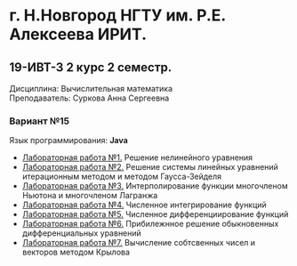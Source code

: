 # г. Н.Новгород НГТУ им. Р.Е. Алексеева ИРИТ. #
## 19-ИВТ-3 2 курс 2 семестр.  
Дисциплина: Вычислительная математика  
Преподаватель: Суркова Анна Сергеевна

### Вариант №15 ###  
Язык программирования: **Java** 

+ [Лабораторная работа №1.](https://github.com/progerSapog/Computational-mathematics-2-course-2-semestr/tree/main/Laboratory_work1) Решение нелинейного уравнения
+ [Лабораторная работа №2.](https://github.com/progerSapog/Computational-mathematics-2-course-2-semestr/tree/main/Laboratory_work2) Решение системы линейных уравнений итерационным методом и методом Гаусса-Зейделя  
+ [Лабораторная работа №3.](https://github.com/progerSapog/Computational-mathematics-2-course-2-semestr/tree/main/Laboratory_work3) Интерполирование функции многочленом Ньютона и многочленом Лагранжа  
+ [Лабораторная работа №4.](https://github.com/progerSapog/Computational-mathematics-2-course-2-semestr/tree/main/Laboratory_work4) Численное интегрирование функций
+ [Лабораторная работа №5.](https://github.com/progerSapog/Computational-mathematics-2-course-2-semestr/tree/main/Laboratory_work5) Численное дифференциирование функций
+ [Лабораторная работа №6.](https://github.com/progerSapog/Computational-mathematics-2-course-2-semestr/tree/main/Laboratory_work6) Прибилежнное решение обыкновенных дифференциальных уравнений
+ [Лабораторная работа №7.](https://github.com/progerSapog/Computational-mathematics-2-course-2-semestr/tree/main/Laboratory_work7) Вычисление собтсвенных чисел и векторов методом Крылова
